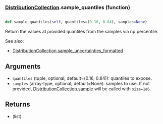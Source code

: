 ### [DistributionCollection](DistributionCollection.md).sample_quantiles (function)


```py

def sample_quantiles(self, quantiles=(0.16, 0.84), samples=None)

```



Return the values at provided quantiles from the samples via np.percentile.

See also:
* [DistributionCollection.sample_uncertainties_formatted](DistributionCollection.sample_uncertainties_formatted.md)

Arguments
-----------
* `quantiles` (tuple, optional, default=(0.16, 0.84)): quantiles
    to expose.
* `samples` (array-type, optional, default=None): samples to use.  If
    not provided, [DistributionCollection.sample](DistributionCollection.sample.md) will be called with `size=1e6`.

Returns
------------
* (list)


